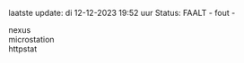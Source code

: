 laatste update: 
di 12-12-2023 19:52   uur 
Status: FAALT - fout - 
<div class="service R">nexus</div><div class="service R">microstation</div><div class="service Y">httpstat</div>